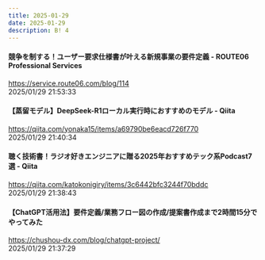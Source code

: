 ```yaml
---
title: 2025-01-29
date: 2025-01-29
description: B! 4
---
```


#### 競争を制する！ユーザー要求仕様書が叶える新規事業の要件定義 - ROUTE06 Professional Services
https://service.route06.com/blog/114<br>
2025/01/29 21:53:33<br>


#### 【蒸留モデル】DeepSeek-R1ローカル実行時におすすめのモデル - Qiita
https://qiita.com/yonaka15/items/a69790be6eacd726f770<br>
2025/01/29 21:40:34<br>


#### 聴く技術書！ラジオ好きエンジニアに贈る2025年おすすめテック系Podcast7選 - Qiita
https://qiita.com/katokonigiry/items/3c6442bfc3244f70bddc<br>
2025/01/29 21:38:43<br>


#### 【ChatGPT活用法】要件定義/業務フロー図の作成/提案書作成まで2時間15分でやってみた
https://chushou-dx.com/blog/chatgpt-project/<br>
2025/01/29 21:37:29<br>


